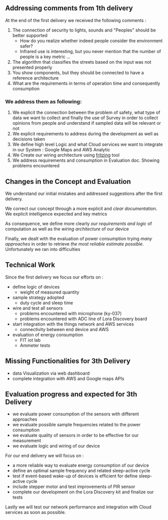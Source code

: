 ## Addressing comments from 1th delivery

At the end of the first delivery we received the following comments :

1.  The connection of security to lights, sounds and "Peoples" should be better supported
      -  How do you realize whether indeed people consider the environment safer?
      -  Infrared use is interesting, but you never mention that the number of people is a key metric ...
2. The algorithm that classifies the streets based on the input was not presented properly
3. You show components, but they should be connected to have a reference architecture
4. What are the requirements in terms of operation time and consequently consumption 

### We address them as following: 

1. We explicit the connection between the problem of safety, what type of data we want to collect and finally the use of Survey in order to collect opinions from people and understand if sampled data will be relevant or not
2. We explicit requirements to address during the development as well as decisions taken
3. We define high level Logic and what Cloud services we want to integrate in our System : Google Maps and AWS Analytic
4. We Create our wiring architecture using [fritzing](https://fritzing.org/) tool
5. We address requirements and consumption in Evaluation doc. Showing problems encountered 

## Changes in the Concept and Evaluation

We understand our initial mistakes and addressed suggestions after the first delivery.

We correct our concept through a more explicit and *clear documentation*. We explicit intelligence expected and key metrics

As consequence, we define more clearly *our requirements and logic* of computation as well as the *wiring architecture* of our device

Finally, we dealt with the evaluation of power consumption trying *many approaches* in order to retrieve *the most reliable estimate possible*. Unfortunately we ran into difficulties

## Technical Work

Since the first delivery we focus our efforts on :
- define logic of devices
  - weight of measured quantity
- sample strategy adopted
  - duty cycle and sleep time 
- wire and test all sensors  
  - problems encountered with microphone (ky-037)
  - problems encountered with ADC line of Lora Discovery board 
- start integration with the things network and AWS services
  - connectivity between end device and AWS
- evaluation of energy consumption 
  - FIT iot lab
  - Ammeter tests

## Missing Functionalities for 3th Delivery  

- data Visualization via web dashboard 
- complete integration with AWS and Google maps APIs

## Evaluation progress and expected for 3th Delivery

- we evaluate power consumption of the sensors with different approaches 
- we evaluate possible sample frequencies related to the power consumption
- we evaluate quality of sensors in order to be effective for our measurement
- we evaluate logic and wiring of our device

For our end delivery we will focus on :

- a more reliable way to evaluate energy consumption of our device
- define an optimal sample frequency and related sleep-active cycle
- test if event-based wake-up of devices is efficient for define sleep-active cycle
- include stepper motor and test improvements of PIR sensor
- complete our development on the Lora Discovery kit and finalize our tests 

Lastly we will test our network performance and integration with Cloud services as soon as possible.

